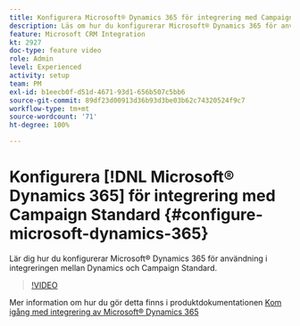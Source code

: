 ```yaml
---
title: Konfigurera Microsoft® Dynamics 365 för integrering med Campaign Standard
description: Läs om hur du konfigurerar Microsoft® Dynamics 365 för användning i integreringen mellan Dynamics och Campaign Standard.
feature: Microsoft CRM Integration
kt: 2927
doc-type: feature video
role: Admin
level: Experienced
activity: setup
team: PM
exl-id: b1eecb0f-d51d-4671-93d1-656b507c5bb6
source-git-commit: 89df23d00913d36b93d3be03b62c74320524f9c7
workflow-type: tm+mt
source-wordcount: '71'
ht-degree: 100%

---
```


# Konfigurera [!DNL Microsoft® Dynamics 365] för integrering med Campaign Standard {#configure-microsoft-dynamics-365}

Lär dig hur du konfigurerar Microsoft® Dynamics 365 för användning i integreringen mellan Dynamics och Campaign Standard.

>[!VIDEO](https://video.tv.adobe.com/v/27637?quality=12&learn=on)

Mer information om hur du gör detta finns i produktdokumentationen [Kom igång med integrering av Microsoft® Dynamics 365](https://experienceleague.adobe.com/docs/campaign-standard/using/integrating-with-adobe-cloud/campaign-and-microsoft-dynamics-365/d365-acs-get-started.html?lang=sv)

